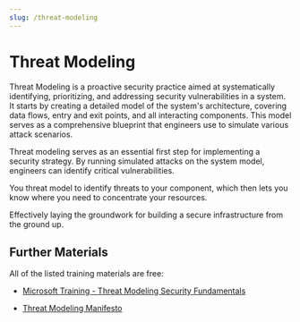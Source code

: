 ```yaml
---
slug: /threat-modeling
---
```


# Threat Modeling

Threat Modeling is a proactive security practice aimed at systematically identifying, prioritizing, and addressing security vulnerabilities in a system. It starts by creating a detailed model of the system's architecture, covering data flows, entry and exit points, and all interacting components. This model serves as a comprehensive blueprint that engineers use to simulate various attack scenarios.

Threat modeling serves as an essential first step for implementing a security strategy. By running simulated attacks on the system model, engineers can identify critical vulnerabilities.

You threat model to identify threats to your component, which then lets you know where you need to concentrate your resources.

Effectively laying the groundwork for building a secure infrastructure from the ground up.

## Further Materials

All of the listed training materials are free:

- [Microsoft Training - Threat Modeling Security Fundamentals](https://docs.microsoft.com/en-us/learn/paths/tm-threat-modeling-fundamentals/)

- [Threat Modeling Manifesto](https://www.threatmodelingmanifesto.org/)
